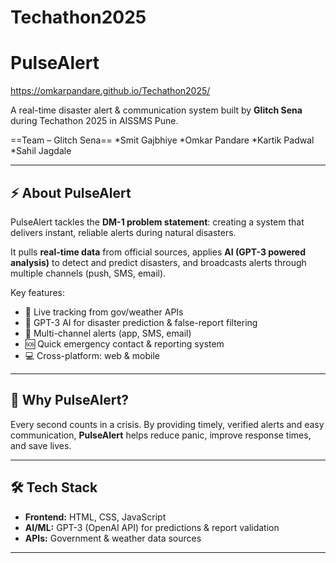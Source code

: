# Techathon2025
# PulseAlert  
https://omkarpandare.github.io/Techathon2025/

A real-time disaster alert & communication system built by **Glitch Sena** during Techathon 2025 in AISSMS Pune.  

==Team – Glitch Sena==
*Smit Gajbhiye 
*Omkar Pandare 
*Kartik Padwal 
*Sahil Jagdale 

---

## ⚡ About PulseAlert
PulseAlert tackles the **DM-1 problem statement**: creating a system that delivers instant, reliable alerts during natural disasters.  

It pulls **real-time data** from official sources, applies **AI (GPT-3 powered analysis)** to detect and predict disasters, and broadcasts alerts through multiple channels (push, SMS, email).  

Key features:
- 📡 Live tracking from gov/weather APIs  
- 🤖 GPT-3 AI for disaster prediction & false-report filtering  
- 🔔 Multi-channel alerts (app, SMS, email)  
- 🆘 Quick emergency contact & reporting system  
- 💻 Cross-platform: web & mobile  

---

## 🎯 Why PulseAlert?
Every second counts in a crisis. By providing timely, verified alerts and easy communication, **PulseAlert** helps reduce panic, improve response times, and save lives.  

---

## 🛠️ Tech Stack
- **Frontend:** HTML, CSS, JavaScript  
- **AI/ML:** GPT-3 (OpenAI API) for predictions & report validation  
- **APIs:** Government & weather data sources  

---

